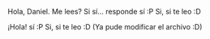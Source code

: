 Hola, Daniel. Me lees? Si sí... responde sí :P Si, si te leo :D

¡Hola! sí :P Si, si te leo :D (Ya pude modificar el archivo :D)
